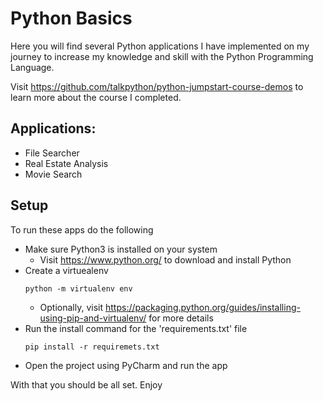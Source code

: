 # Python Basics

Here you will find several Python applications I have implemented on my journey
to increase my knowledge and skill with the Python Programming Language.

Visit https://github.com/talkpython/python-jumpstart-course-demos to learn 
more about the course I completed.

## Applications:
* File Searcher
* Real Estate Analysis
* Movie Search

## Setup
To run these apps do the following

* Make sure Python3 is installed on your system
    * Visit https://www.python.org/ to download and install Python
* Create a virtuealenv
    ```
    python -m virtualenv env
    ```
    * Optionally, visit https://packaging.python.org/guides/installing-using-pip-and-virtualenv/ for more details
* Run the install command for the 'requirements.txt' file
    ```
    pip install -r requiremets.txt
    ```
* Open the project using PyCharm and run the app
    
With that you should be all set. Enjoy